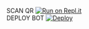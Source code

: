 SCAN QR
[![Run on Repl.it](https://repl.it/badge/github/quiec/whatsasena)](https://replit.com/@tenuh/Alexa?v=1)
<br>
DEPLOY BOT
 [![Deploy](https://www.herokucdn.com/deploy/button.svg)](https://heroku.com/deploy?template=https://github.com/ChamodKeshan/Hashzi-X)
